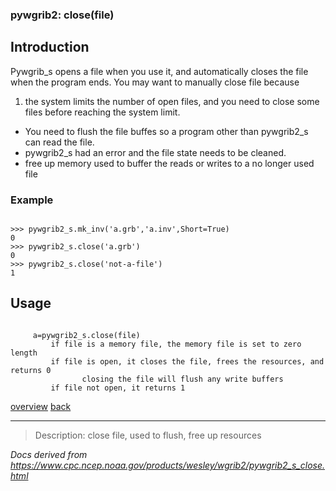 ### pywgrib2: close(file)

## Introduction

Pywgrib_s opens a file when you use it, and automatically closes
the file when the program ends. You may want to manually close file
because

1. the system limits the number of open files, and you
   need to close some files before reaching the system limit.

- You need to flush the file buffes so a program other than pywgrib2_s
  can read the file.
- pywgrib2_s had an error and the file state needs to be cleaned.
- free up memory used to buffer the reads or writes to a no longer used file

### Example

```

>>> pywgrib2_s.mk_inv('a.grb','a.inv',Short=True)
0
>>> pywgrib2_s.close('a.grb')
0
>>> pywgrib2_s.close('not-a-file')
1

```

## Usage

```

     a=pywgrib2_s.close(file)
         if file is a memory file, the memory file is set to zero length
         if file is open, it closes the file, frees the resources, and returns 0
                closing the file will flush any write buffers
         if file not open, it returns 1

```

[overview](./pywgrib2_s.html)
[back](./pywgrib2_s_write.html)

---

> Description: close file, used to flush, free up resources

_Docs derived from <https://www.cpc.ncep.noaa.gov/products/wesley/wgrib2/pywgrib2_s_close.html>_
